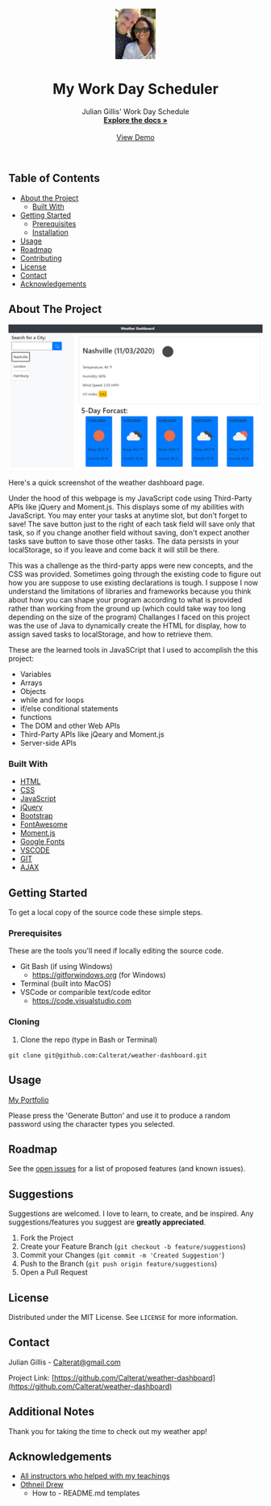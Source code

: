 <!-- PROJECT LOGO -->
<br />
<p align="center">
  <a href="https://github.com/Calterat/Portfolio">
    <img src="./assets/images/julian-img.jpeg" alt="Logo" width="80" height="100">
  </a>

  <h1 align="center">My Work Day Scheduler</h1>

  <p align="center">
    Julian Gillis' Work Day Schedule
    <br />
    <a href="https://github.com/Calterat/weather-dashboard"><strong>Explore the docs »</strong></a>
    <br />
    <br />
    <a href="https://calterat.github.io/weather-dashboard/">View Demo</a>
  </p>
</p>
<br/>

<!-- TABLE OF CONTENTS -->
## Table of Contents

* [About the Project](#about-the-project)
  * [Built With](#built-with)
* [Getting Started](#getting-started)
  * [Prerequisites](#prerequisites)
  * [Installation](#installation)
* [Usage](#usage)
* [Roadmap](#roadmap)
* [Contributing](#contributing)
* [License](#license)
* [Contact](#contact)
* [Acknowledgements](#acknowledgements)



<!-- ABOUT THE PROJECT -->
## About The Project

![](./assets/images/weather-dashboard-screenshot.png)

Here's a quick screenshot of the weather dashboard page.

Under the hood of this webpage is my JavaScript code using Third-Party APIs like jQuery and Moment.js. This displays some of my abilities with JavaScript. You may enter your tasks at anytime slot, but don't forget to save! The save button just to the right of each task field will save only that task, so if you change another field without saving, don't expect another tasks save button to save those other tasks. The data persists in your localStorage, so if you leave and come back it will still be there.

This was a challenge as the third-party apps were new concepts, and the CSS was provided. Sometimes going through the existing code to figure out how you are suppose to use existing declarations is tough. I suppose I now understand the limitations of libraries and frameworks because you think about how you can shape your program according to what is provided rather than working from the ground up (which could take way too long depending on the size of the program) Challanges I faced on this project was the use of Java to dynamically create the HTML for display, how to assign saved tasks to localStorage, and how to retrieve them.

These are the learned tools in JavaSCript that I used to accomplish the this project:
 - Variables
 - Arrays
 - Objects
 - while and for loops
 - if/else conditional statements
 - functions
 - The DOM and other Web APIs
 - Third-Party APIs like jQeary and Moment.js
 - Server-side APIs




### Built With

* [HTML]()
* [CSS]()
* [JavaScript]()
* [jQuery]()
* [Bootstrap]()
* [FontAwesome]()
* [Moment.js]()
* [Google Fonts]()
* [VSCODE]()
* [GIT]()
* [AJAX]()



<!-- GETTING STARTED -->
## Getting Started

To get a local copy of the source code these simple steps.

### Prerequisites

These are the tools you'll need if locally editing the source code.
* Git Bash (if using Windows)
    * https://gitforwindows.org (for Windows)
* Terminal (built into MacOS)
* VSCode or comparible text/code editor
    * https://code.visualstudio.com

### Cloning

1. Clone the repo (type in Bash or Terminal)
```
git clone git@github.com:Calterat/weather-dashboard.git
```



<!-- USAGE EXAMPLES -->
## Usage

[My Portfolio](https://calterat.github.io/weather-dashboard/)

Please press the 'Generate Button' and use it to produce a random password using the character types you selected.



<!-- ROADMAP -->
## Roadmap

See the [open issues](https://github.com/Calterat/weather-dashboard/issues) for a list of proposed features (and known issues).



<!-- Suggestions -->
## Suggestions

Suggestions are welcomed. I love to learn, to create, and be inspired. Any suggestions/features you suggest are **greatly appreciated**.

1. Fork the Project
2. Create your Feature Branch (`git checkout -b feature/suggestions`)
3. Commit your Changes (`git commit -m 'Created Suggestion'`)
4. Push to the Branch (`git push origin feature/suggestions`)
5. Open a Pull Request



<!-- LICENSE -->
## License

Distributed under the MIT License. See `LICENSE` for more information.



<!-- CONTACT -->
## Contact

Julian Gillis -  Calterat@gmail.com

Project Link: [https://github.com/Calterat/weather-dashboard](https://github.com/Calterat/weather-dashboard)


<!-- Additional Notes -->
## Additional Notes

Thank you for taking the time to check out my weather app!


<!-- ACKNOWLEDGEMENTS -->
## Acknowledgements

* [All instructors who helped with my teachings]()
* [Othneil Drew](#https://github.com/othneildrew)
    * How to - README.md templates





<!-- MARKDOWN LINKS & IMAGES -->
<!--

[GitHub Repository]: https://github.com/Calterat/weather-dashboard
[Password Generator URL]: https://calterat.github.io/weather-dashboard/
[issues-url]: https://github.com/Calterat/weather-dashboard/issues
[license-url]: https://github.com/Calterat/weather-dashboard/blob/master/LICENSE.txt
[linkedin-url]: https://www.linkedin.com/in/julian-gillis-5ba18b20/
![personal-image](./assets/images/julian-img.jpeg)
![product-screenshot](.assets/images/weather-dashboard-screenshot.png)

-->